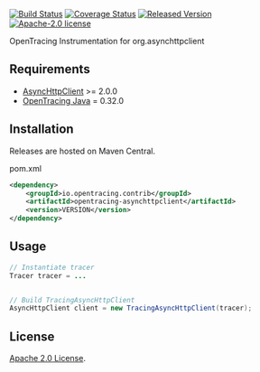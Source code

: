 [![Build Status][ci-img]][ci] [![Coverage Status][cov-img]][cov] [![Released Version][maven-img]][maven] [![Apache-2.0 license](https://img.shields.io/badge/license-Apache%202.0-blue.svg)](https://opensource.org/licenses/Apache-2.0)

OpenTracing Instrumentation for org.asynchttpclient

## Requirements

- [AsyncHttpClient](https://github.com/AsyncHttpClient/async-http-client) >= 2.0.0
- [OpenTracing Java](https://github.com/opentracing/opentracing-java) = 0.32.0

## Installation

Releases are hosted on Maven Central.

pom.xml
```xml
<dependency>
    <groupId>io.opentracing.contrib</groupId>
    <artifactId>opentracing-asynchttpclient</artifactId>
    <version>VERSION</version>
</dependency>
```

## Usage

```java
// Instantiate tracer
Tracer tracer = ...


// Build TracingAsyncHttpClient
AsyncHttpClient client = new TracingAsyncHttpClient(tracer);

```

## License

[Apache 2.0 License](./LICENSE).

[ci-img]: https://travis-ci.org/opentracing-contrib/java-asynchttpclient.svg?branch=master
[ci]: https://travis-ci.org/opentracing-contrib/java-asynchttpclient
[cov-img]: https://coveralls.io/repos/github/opentracing-contrib/java-asynchttpclient/badge.svg?branch=master
[cov]: https://coveralls.io/github/opentracing-contrib/java-asynchttpclient?branch=master
[maven-img]: https://img.shields.io/maven-central/v/io.opentracing.contrib/opentracing-asynchttpclient.svg
[maven]: http://search.maven.org/#search%7Cga%7C1%7Copentracing-asynchttpclient

